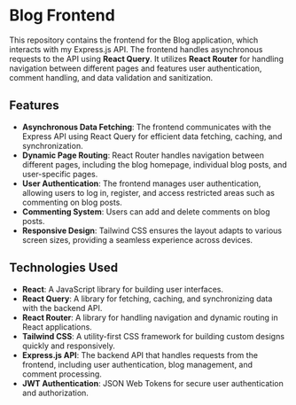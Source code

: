 # Blog Frontend

This repository contains the frontend for the Blog application, which interacts with my Express.js API. The frontend handles asynchronous requests to the API using **React Query**. It utilizes **React Router** for handling navigation between different pages and features user authentication, comment handling, and data validation and sanitization.

## Features

- **Asynchronous Data Fetching**: The frontend communicates with the Express API using React Query for efficient data fetching, caching, and synchronization.
- **Dynamic Page Routing**: React Router handles navigation between different pages, including the blog homepage, individual blog posts, and user-specific pages.
- **User Authentication**: The frontend manages user authentication, allowing users to log in, register, and access restricted areas such as commenting on blog posts.
- **Commenting System**: Users can add and delete comments on blog posts.
- **Responsive Design**: Tailwind CSS ensures the layout adapts to various screen sizes, providing a seamless experience across devices.

## Technologies Used

- **React**: A JavaScript library for building user interfaces.
- **React Query**: A library for fetching, caching, and synchronizing data with the backend API.
- **React Router**: A library for handling navigation and dynamic routing in React applications.
- **Tailwind CSS**: A utility-first CSS framework for building custom designs quickly and responsively.
- **Express.js API**: The backend API that handles requests from the frontend, including user authentication, blog management, and comment processing.
- **JWT Authentication**: JSON Web Tokens for secure user authentication and authorization.

